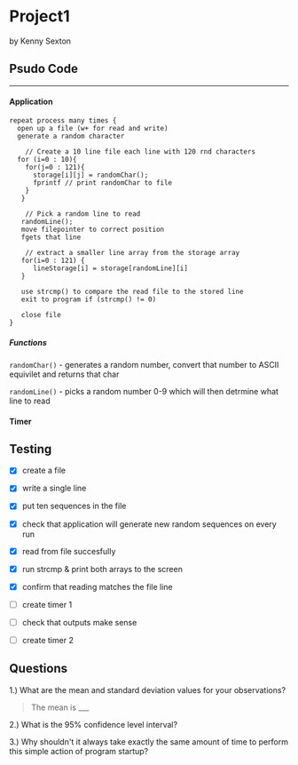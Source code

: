 # Project1
by Kenny Sexton

## Psudo Code
----

#### Application
```
repeat process many times {
  open up a file (w+ for read and write)
  generate a random character
  
    // Create a 10 line file each line with 120 rnd characters
  for (i=0 : 10){
    for(j=0 : 121){
      storage[i][j] = randomChar();
      fprintf // print randomChar to file
    }
   }
   
    // Pick a random line to read
   randomLine();
   move filepointer to correct position
   fgets that line 
   
    // extract a smaller line array from the storage array
   for(i=0 : 121) {
      lineStorage[i] = storage[randomLine][i] 
   }
   
   use strcmp() to compare the read file to the stored line
   exit to program if (strcmp() != 0)
   
   close file
}
```
##### Functions

`randomChar()`  - generates a random number,  convert that number to ASCII equivilet and returns that char

`randomLine()`  - picks a random number 0-9 which will then detrmine what line to read



#### Timer

## Testing

- [X] create a file
- [X] write a single line
- [X] put ten sequences in the file
- [X] check that application will generate new random sequences on every run
- [X] read from file succesfully
- [X] run strcmp & print both arrays to the screen
- [X] confirm that reading matches the file line

- [ ] create timer 1
- [ ] check that outputs make sense
- [ ] create timer 2

## Questions

1.) What are the mean and standard deviation values for your observations?
> The mean is ___

2.) What is the 95% confidence level interval?

3.) Why shouldn't it always take exactly the same amount of time to perform this simple action of
program startup?
